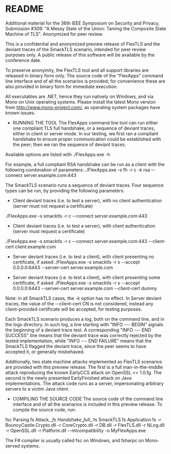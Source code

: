 README
======

Additional material for the
36th IEEE Symposium on Security and Privacy,
Submission #309: "A Messy State of the Union: Taming the Composite State Machine of TLS".
Anonymized for peer review.

This is a confidential and anonymized preview release of FlexTLS and the
deviant traces of the SmackTLS scenario, intended for peer review purposes
only. A public release of this software will be available by the conference
date.

To preserve anonymity, the FlexTLS tool and all support libraries are released
in binary form only. The source code of the "FlexApps" command line interface
and of all the scenarios is provided; for convenience these are also provided
in binary form for immediate execution.

All executables are .NET, hence they run natively on Windows, and via Mono
on Unix operating systems. Please install the latest Mono version from
http://www.mono-project.com/, as operating system packages have known issues.

* RUNNING THE TOOL
The FlexApps command line tool can run either one compliant TLS full
handshake, or a sequence of deviant traces, either in client or server mode.
In our testing, we first ran a compliant handshake to ensure proper
communication could be established with the peer; then we ran the sequence of
deviant traces.

Available options are listed with
./FlexApps.exe -h

For example, a full compliant RSA handshake can be run as a client with the
following combination of parameters:
./FlexApps.exe -s fh -r c -k rsa --connect server.example.com:443

The SmackTLS scenario runs a sequence of deviant traces. Four sequence types
can be run, by providing the following parameters.

- Client deviant traces (i.e. to test a server), with no client authentication (server must not request a certificate)

 ./FlexApps.exe -s smacktls -r c --connect server.example.com:443

- Client deviant traces (i.e. to test a server), with client authentication (server must request a certificate)
 
 ./FlexApps.exe -s smacktls -r c --connect server.example.com:443 --client-cert client.example.com

- Server deviant traces (i.e. to test a client), with client presenting no certificate, if asked
 ./FlexApps.exe -s smacktls -r s --accept 0.0.0.0:6443 --server-cert server.example.com

- Server deviant traces (i.e. to test a client), with client presenting some certificate, if asked
 ./FlexApps.exe -s smacktls -r s --accept 0.0.0.0:6443 --server-cert server.example.com --client-cert dummy

Note: in all SmackTLS cases, the -k option has no effect. In Server deviant
traces, the value of the --client-cert CN is not considered, instead any
client-provided certificate will be accepted, for testing purposes.

Each SmackTLS scenario produces a log, both on the command line, and in the
logs directory. In such log, a line starting with "INFO --- BEGIN" signals the
beginning of a deviant trace test. A corresponding "INFO --- END SUCCESS" line
means that the deviant trace was correctly rejected by the tested
implementation, while "INFO --- END FAILURE" means that the SmackTLS flagged
the deviant trace, since the peer seems to have accepted it, or generally
misbehaved.

Additionally, two state machine attacks implemented as FlexTLS scenarios are
provided with this preview release. The first is a full man-in-the-middle
attack reproducing the known EarlyCCS attack on OpenSSL <= 1.0.1g. The second
is the newly presented EarlyFinished attack on Java implementations. The
attack code runs as a server, impersonating arbitrary servers to a victim Java
client.

* COMPILING THE SOURCE CODE
The source code of the command line interface and of all the scenarios is
included in this preview release. To compile the source code, run:

fsc Parsing.fs Attack_*.fs Handshake_full_*.fs SmackTLS.fs Application.fs -r BouncyCastle.Crypto.dll -r CoreCrypto.dll -r DB.dll -r FlexTLS.dll -r NLog.dll -r OpenSSL.dll -r Platform.dll --mlcompatibility -o MyFlexApps.exe

The F# compiler is usually called fsc on Windows, and fsharpc on Mono-served
systems.

